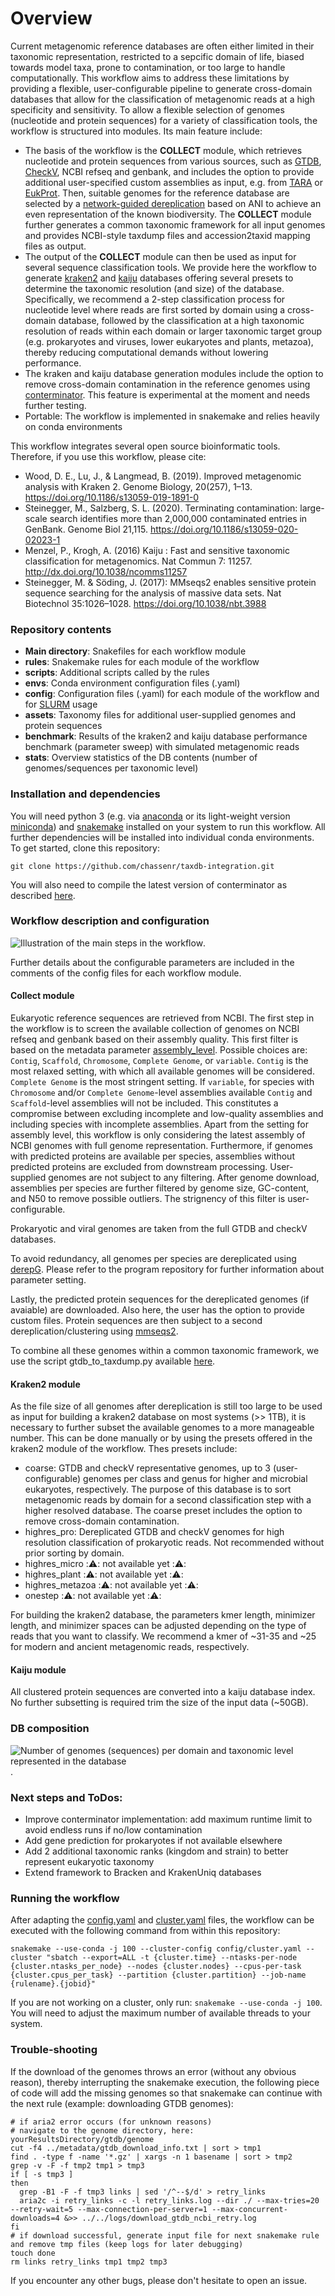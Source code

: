 # Overview
Current metagenomic reference databases are often either limited in their taxonomic representation, restricted to a sepcific domain of life, biased towards model taxa, prone to contamination, or too large to handle computationally. This workflow aims to address these limitations by providing a flexible, user-configurable pipeline to generate cross-domain databases that allow for the classification of metagenomic reads at a high specificity and sensitivity. 
To allow a flexible selection of genomes (nucleotide and protein sequences) for a variety of classification tools, the workflow is structured into modules.
Its main feature include:
* The basis of the workflow is the **COLLECT** module, which retrieves nucleotide and protein sequences from various sources, such as [GTDB](https://gtdb.ecogenomic.org/), [CheckV](https://bitbucket.org/berkeleylab/checkv/src/master/), NCBI refseq and genbank, and includes the option to provide additional user-specified custom assemblies as input, e.g. from [TARA](https://www.genoscope.cns.fr/tara/) or [EukProt](https://figshare.com/articles/dataset/EukProt_a_database_of_genome-scale_predicted_proteins_across_the_diversity_of_eukaryotic_life/12417881/2). Then, suitable genomes for the reference database are selected by a [network-guided dereplication](https://github.com/genomewalker/derep-genomes) based on ANI to achieve an even representation of the known biodiversity. The **COLLECT** module further generates a common taxonomic framework for all input genomes and provides NCBI-style taxdump files and accession2taxid mapping files as output.
* The output of the **COLLECT** module can then be used as input for several sequence classification tools. We provide here the workflow to generate [kraken2](https://github.com/DerrickWood/kraken2) and [kaiju](https://github.com/bioinformatics-centre/kaiju) databases offering several presets to determine the taxonomic resolution (and size) of the database. Specifically, we recommend a 2-step classification process for nucleotide level where reads are first sorted by domain using a cross-domain database, followed by the classification at a high taxonomic resolution of reads within each domain or larger taxonomic target group (e.g. prokaryotes and viruses, lower eukaryotes and plants, metazoa), thereby reducing computational demands without lowering performance.
* The kraken and kaiju database generation modules include the option to remove cross-domain contamination in the reference genomes using [conterminator](https://github.com/martin-steinegger/conterminator). This feature is experimental at the moment and needs further testing.
* Portable: The workflow is implemented in snakemake and relies heavily on conda environments


This workflow integrates several open source bioinformatic tools. Therefore, if you use this workflow, please cite:

* Wood, D. E., Lu, J., & Langmead, B. (2019). Improved metagenomic analysis with Kraken 2. Genome Biology, 20(257), 1–13. https://doi.org/10.1186/s13059-019-1891-0
* Steinegger, M., Salzberg, S. L. (2020). Terminating contamination: large-scale search identifies more than 2,000,000 contaminated entries in GenBank. Genome Biol 21,115. https://doi.org/10.1186/s13059-020-02023-1
* Menzel, P., Krogh, A. (2016) Kaiju : Fast and sensitive taxonomic classification for metagenomics. Nat Commun 7: 11257. http://dx.doi.org/10.1038/ncomms11257
* Steinegger, M. & Söding, J. (2017): MMseqs2 enables sensitive protein sequence searching for the analysis of massive data sets. Nat Biotechnol 35:1026–1028. https://doi.org/10.1038/nbt.3988


### Repository contents

* **Main directory**: Snakefiles for each workflow module
* **rules**: Snakemake rules for each module of the workflow
* **scripts**: Additional scripts called by the rules
* **envs**: Conda environment configuration files (.yaml) 
* **config**: Configuration files (.yaml) for each module of the workflow and for [SLURM](https://slurm.schedmd.com/overview.html) usage
* **assets**: Taxonomy files for additional user-supplied genomes and protein sequences
* **benchmark**: Results of the kraken2 and kaiju database performance benchmark (parameter sweep) with simulated metagenomic reads
* **stats**: Overview statistics of the DB contents (number of genomes/sequences per taxonomic level)


### Installation and dependencies

You will need python 3 (e.g. via [anaconda](https://docs.anaconda.com/anaconda/install/linux/) or its light-weight version [miniconda](https://docs.conda.io/en/latest/miniconda.html)) and [snakemake](https://snakemake.readthedocs.io/en/stable/) installed on your system to run this workflow. All further dependencies will be installed into individual conda environments. To get started, clone this repository:
```
git clone https://github.com/chassenr/taxdb-integration.git
```

You will also need to compile the latest version of conterminator as described [here](https://github.com/martin-steinegger/conterminator#optional-install-by-compilation). 


### Workflow description and configuration

![Illustration of the main steps in the workflow](https://github.com/chassenr/taxdb-integration/blob/master/images/taxdb_workflow.jpg).

Further details about the configurable parameters are included in the comments of the config files for each workflow module.

#### Collect module

Eukaryotic reference sequences are retrieved from NCBI. The first step in the workflow is to screen the available collection of genomes on NCBI refseq and genbank based on their assembly quality. This first filter is based on the metadata parameter [assembly_level](https://www.ncbi.nlm.nih.gov/assembly/help/). Possible choices are: ```Contig```, ```Scaffold```, ```Chromosome```, ```Complete Genome```, or ```variable```. ```Contig``` is the most relaxed setting, with which all available genomes will be considered. ```Complete Genome``` is the most stringent setting. If ```variable```, for species with ```Chromosome``` and/or ```Complete Genome```-level assemblies available ```Contig``` and ```Scaffold```-level assemblies will not be included. This constitutes a compromise between excluding incomplete and low-quality assemblies and including species with incomplete assemblies. Apart from the setting for assembly level, this workflow is only considering the latest assembly of NCBI genomes with full genome representation. Furthermore, if genomes with predicted proteins are available per species, assemblies without predicted proteins are excluded from downstream processing. User-supplied genomes are not subject to any filtering. After genome download, assemblies per species are further filtered by genome size, GC-content, and N50 to remove possible outliers. The strignency of this filter is user-configurable.

Prokaryotic and viral genomes are taken from the full GTDB and checkV databases.

To avoid redundancy, all genomes per species are dereplicated using [derepG](https://github.com/genomewalker/derep-genomes). Please refer to the program repository for further information about parameter setting.

Lastly, the predicted protein sequences for the dereplicated genomes (if avaiable) are downloaded. Also here, the user has the option to provide custom files. Protein sequences are then subject to a second dereplication/clustering using [mmseqs2](https://github.com/soedinglab/MMseqs2).

To combine all these genomes within a common taxonomic framework, we use the script gtdb_to_taxdump.py available [here](https://github.com/nick-youngblut/gtdb_to_taxdump).


#### Kraken2 module

As the file size of all genomes after dereplication is still too large to be used as input for building a kraken2 database on most systems (>> 1TB), it is necessary to further subset the available genomes to a more manageable number. This can be done manually or by using the presets offered in the kraken2 module of the workflow. Thes presets include:
* coarse: GTDB and checkV representative genomes, up to 3 (user-configurable) genomes per class and genus for higher and microbial eukaryotes, respectively. The purpose of this database is to sort metagenomic reads by domain for a second classification step with a higher resolved database. The coarse preset includes the option to remove cross-domain contamination.
* highres_pro: Dereplicated GTDB and checkV genomes for high resolution classification of prokaryotic reads. Not recommended without prior sorting by domain.
* highres_micro ::warning:: not available yet ::warning:: 
* highres_plant ::warning:: not available yet ::warning::
* highres_metazoa ::warning:: not available yet ::warning::
* onestep ::warning:: not available yet ::warning::

For building the kraken2 database, the parameters kmer length, minimizer length, and minimizer spaces can be adjusted depending on the type of reads that you want to classify. We recommend a kmer of ~31-35 and ~25 for modern and ancient metagenomic reads, respectively.


#### Kaiju module

All clustered protein sequences are converted into a kaiju database index. No further subsetting is required trim the size of the input data (~50GB).


### DB composition

![Number of genomes (sequences) per domain and taxonomic level represented in the database](https://github.com/chassenr/taxdb-integration/blob/master/images/db_stats.jpg).


### Next steps and ToDos:
* Improve conterminator implementation: add maximum runtime limit to avoid endless runs if no/low contamination
* Add gene prediction for prokaryotes if not available elsewhere
* Add 2 additional taxonomic ranks (kingdom and strain) to better represent eukaryotic taxonomy
* Extend framework to Bracken and KrakenUniq databases


### Running the workflow
After adapting the [config.yaml](https://github.com/chassenr/taxdb-integration/blob/master/config/config.yaml) and [cluster.yaml](https://github.com/chassenr/taxdb-integration/blob/master/config/cluster.yaml) files, the workflow can be executed with the following command from within this repository:
```
snakemake --use-conda -j 100 --cluster-config config/cluster.yaml --cluster "sbatch --export=ALL -t {cluster.time} --ntasks-per-node {cluster.ntasks_per_node} --nodes {cluster.nodes} --cpus-per-task {cluster.cpus_per_task} --partition {cluster.partition} --job-name {rulename}.{jobid}"
```
If you are not working on a cluster, only run: ```snakemake --use-conda -j 100```. You will need to adjust the maximum number of available threads to your system.

### Trouble-shooting
If the download of the genomes throws an error (without any obvious reason), thereby interrupting the snakemake execution, the following piece of code will add the missing genomes so that snakemake can continue with the next rule (example: downloading GTDB genomes):
```
# if aria2 error occurs (for unknown reasons)
# navigate to the genome directory, here: yourResultsDirectory/gtdb/genome
cut -f4 ../metadata/gtdb_download_info.txt | sort > tmp1
find . -type f -name '*.gz' | xargs -n 1 basename | sort > tmp2
grep -v -F -f tmp2 tmp1 > tmp3
if [ -s tmp3 ]
then
  grep -B1 -F -f tmp3 links | sed '/^--$/d' > retry_links
  aria2c -i retry_links -c -l retry_links.log --dir ./ --max-tries=20 --retry-wait=5 --max-connection-per-server=1 --max-concurrent-downloads=4 &>> ../../logs/download_gtdb_ncbi_retry.log
fi
# if download successful, generate input file for next snakemake rule and remove tmp files (keep logs for later debugging)
touch done
rm links retry_links tmp1 tmp2 tmp3
```

If you encounter any other bugs, please don't hesitate to open an issue.

